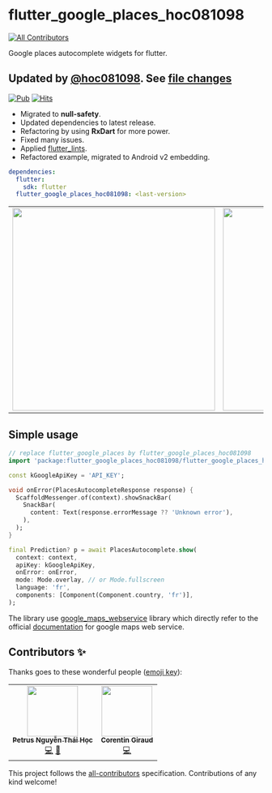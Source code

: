 # flutter_google_places_hoc081098
<!-- ALL-CONTRIBUTORS-BADGE:START - Do not remove or modify this section -->
[![All Contributors](https://img.shields.io/badge/all_contributors-2-orange.svg?style=flat-square)](#contributors-)
<!-- ALL-CONTRIBUTORS-BADGE:END -->

Google places autocomplete widgets for flutter.

## Updated by [@hoc081098](https://github.com/hoc081098). See [file changes](https://github.com/fluttercommunity/flutter_google_places/compare/master...hoc081098:main)

[![Pub](https://img.shields.io/pub/v/flutter_google_places_hoc081098?include_prereleases)](https://pub.dev/packages/flutter_google_places_hoc081098)
[![Hits](https://hits.seeyoufarm.com/api/count/incr/badge.svg?url=https%3A%2F%2Fgithub.com%2Fhoc081098%2Fflutter_google_places&count_bg=%2379C83D&title_bg=%23555555&icon=&icon_color=%23E7E7E7&title=hits&edge_flat=false)](https://hits.seeyoufarm.com)

- Migrated to **null-safety**.
- Updated dependencies to latest release.
- Refactoring by using **RxDart** for more power.
- Fixed many issues.
- Applied [flutter_lints](https://pub.dev/packages/flutter_lints).
- Refactored example, migrated to Android v2 embedding.

```yaml
dependencies:
  flutter:
    sdk: flutter
  flutter_google_places_hoc081098: <last-version>
```

<div style="text-align: center">
<table>
    <tr>
        <td style="text-align: center">
            <img src="https://raw.githubusercontent.com/hoc081098/flutter_google_places/master/flutter_01.png" height="400">
        </td>
        <td style="text-align: center">
            <img src="https://raw.githubusercontent.com/hoc081098/flutter_google_places/master/flutter_02.png" height="400">
        </td>
    </tr>
</table>
</div>

## Simple usage

```dart
// replace flutter_google_places by flutter_google_places_hoc081098
import 'package:flutter_google_places_hoc081098/flutter_google_places_hoc081098.dart';

const kGoogleApiKey = 'API_KEY';

void onError(PlacesAutocompleteResponse response) {
  ScaffoldMessenger.of(context).showSnackBar(
    SnackBar(
      content: Text(response.errorMessage ?? 'Unknown error'),
    ),
  );
}

final Prediction? p = await PlacesAutocomplete.show(
  context: context,
  apiKey: kGoogleApiKey,
  onError: onError,
  mode: Mode.overlay, // or Mode.fullscreen
  language: 'fr',
  components: [Component(Component.country, 'fr')],
);

```

The library use [google_maps_webservice](https://github.com/lejard-h/google_maps_webservice) library which directly refer to the official [documentation](https://developers.google.com/maps/web-services/) for google maps web service. 

## Contributors ✨

Thanks goes to these wonderful people ([emoji key](https://allcontributors.org/docs/en/emoji-key)):

<!-- ALL-CONTRIBUTORS-LIST:START - Do not remove or modify this section -->
<!-- prettier-ignore-start -->
<!-- markdownlint-disable -->
<table>
  <tr>
    <td align="center"><a href="https://www.linkedin.com/in/hoc081098/"><img src="https://avatars.githubusercontent.com/u/36917223?v=4?s=100" width="100px;" alt=""/><br /><sub><b>Petrus Nguyễn Thái Học</b></sub></a><br /><a href="https://github.com/hoc081098/flutter_google_places/commits?author=hoc081098" title="Code">💻</a> <a href="#maintenance-hoc081098" title="Maintenance">🚧</a></td>
    <td align="center"><a href="https://corentin.giraud.dev/"><img src="https://avatars.githubusercontent.com/u/29222996?v=4?s=100" width="100px;" alt=""/><br /><sub><b>Corentin Giraud</b></sub></a><br /><a href="https://github.com/hoc081098/flutter_google_places/commits?author=corentingiraud" title="Code">💻</a></td>
  </tr>
</table>

<!-- markdownlint-restore -->
<!-- prettier-ignore-end -->

<!-- ALL-CONTRIBUTORS-LIST:END -->

This project follows the [all-contributors](https://github.com/all-contributors/all-contributors) specification. Contributions of any kind welcome!